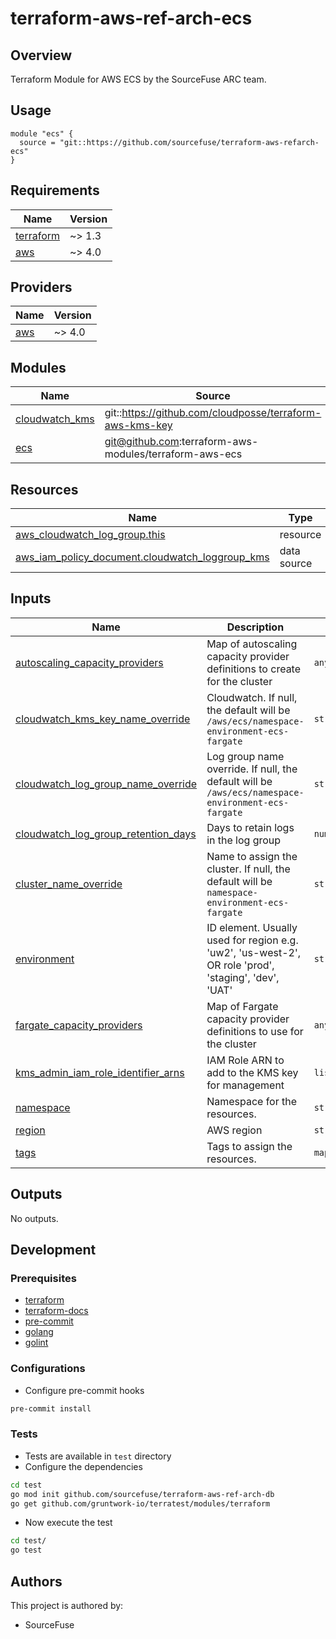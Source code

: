 # terraform-aws-ref-arch-ecs

## Overview

Terraform Module for AWS ECS by the SourceFuse ARC team.

## Usage

```hcl
module "ecs" {
  source = "git::https://github.com/sourcefuse/terraform-aws-refarch-ecs"
}
```

<!-- BEGINNING OF PRE-COMMIT-TERRAFORM DOCS HOOK -->
## Requirements

| Name | Version |
|------|---------|
| <a name="requirement_terraform"></a> [terraform](#requirement\_terraform) | ~> 1.3 |
| <a name="requirement_aws"></a> [aws](#requirement\_aws) | ~> 4.0 |

## Providers

| Name | Version |
|------|---------|
| <a name="provider_aws"></a> [aws](#provider\_aws) | ~> 4.0 |

## Modules

| Name | Source | Version |
|------|--------|---------|
| <a name="module_cloudwatch_kms"></a> [cloudwatch\_kms](#module\_cloudwatch\_kms) | git::https://github.com/cloudposse/terraform-aws-kms-key | 0.12.1 |
| <a name="module_ecs"></a> [ecs](#module\_ecs) | git@github.com:terraform-aws-modules/terraform-aws-ecs | v4.1.2 |

## Resources

| Name | Type |
|------|------|
| [aws_cloudwatch_log_group.this](https://registry.terraform.io/providers/hashicorp/aws/latest/docs/resources/cloudwatch_log_group) | resource |
| [aws_iam_policy_document.cloudwatch_loggroup_kms](https://registry.terraform.io/providers/hashicorp/aws/latest/docs/data-sources/iam_policy_document) | data source |

## Inputs

| Name | Description | Type | Default | Required |
|------|-------------|------|---------|:--------:|
| <a name="input_autoscaling_capacity_providers"></a> [autoscaling\_capacity\_providers](#input\_autoscaling\_capacity\_providers) | Map of autoscaling capacity provider definitions to create for the cluster | `any` | `{}` | no |
| <a name="input_cloudwatch_kms_key_name_override"></a> [cloudwatch\_kms\_key\_name\_override](#input\_cloudwatch\_kms\_key\_name\_override) | Cloudwatch. If null, the default will be `/aws/ecs/namespace-environment-ecs-fargate` | `string` | `null` | no |
| <a name="input_cloudwatch_log_group_name_override"></a> [cloudwatch\_log\_group\_name\_override](#input\_cloudwatch\_log\_group\_name\_override) | Log group name override. If null, the default will be `/aws/ecs/namespace-environment-ecs-fargate` | `string` | `null` | no |
| <a name="input_cloudwatch_log_group_retention_days"></a> [cloudwatch\_log\_group\_retention\_days](#input\_cloudwatch\_log\_group\_retention\_days) | Days to retain logs in the log group | `number` | `7` | no |
| <a name="input_cluster_name_override"></a> [cluster\_name\_override](#input\_cluster\_name\_override) | Name to assign the cluster. If null, the default will be `namespace-environment-ecs-fargate` | `string` | `null` | no |
| <a name="input_environment"></a> [environment](#input\_environment) | ID element. Usually used for region e.g. 'uw2', 'us-west-2', OR role 'prod', 'staging', 'dev', 'UAT' | `string` | n/a | yes |
| <a name="input_fargate_capacity_providers"></a> [fargate\_capacity\_providers](#input\_fargate\_capacity\_providers) | Map of Fargate capacity provider definitions to use for the cluster | `any` | `{}` | no |
| <a name="input_kms_admin_iam_role_identifier_arns"></a> [kms\_admin\_iam\_role\_identifier\_arns](#input\_kms\_admin\_iam\_role\_identifier\_arns) | IAM Role ARN to add to the KMS key for management | `list(string)` | n/a | yes |
| <a name="input_namespace"></a> [namespace](#input\_namespace) | Namespace for the resources. | `string` | n/a | yes |
| <a name="input_region"></a> [region](#input\_region) | AWS region | `string` | n/a | yes |
| <a name="input_tags"></a> [tags](#input\_tags) | Tags to assign the resources. | `map(string)` | `{}` | no |

## Outputs

No outputs.
<!-- END OF PRE-COMMIT-TERRAFORM DOCS HOOK -->

## Development

### Prerequisites

- [terraform](https://learn.hashicorp.com/terraform/getting-started/install#installing-terraform)
- [terraform-docs](https://github.com/segmentio/terraform-docs)
- [pre-commit](https://pre-commit.com/#install)
- [golang](https://golang.org/doc/install#install)
- [golint](https://github.com/golang/lint#installation)

### Configurations

- Configure pre-commit hooks
```sh
pre-commit install
```

### Tests
- Tests are available in `test` directory
- Configure the dependencies
```sh
cd test
go mod init github.com/sourcefuse/terraform-aws-ref-arch-db
go get github.com/gruntwork-io/terratest/modules/terraform
```
- Now execute the test
```sh
cd test/
go test
```

## Authors

This project is authored by:
- SourceFuse
